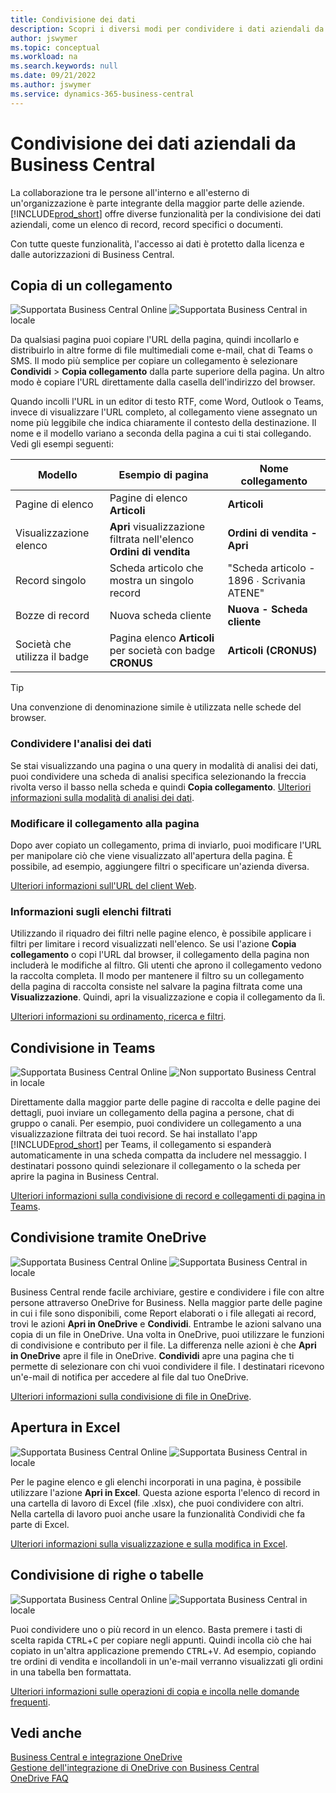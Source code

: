 ```yaml
---
title: Condivisione dei dati
description: Scopri i diversi modi per condividere i dati aziendali da Business Central.
author: jswymer
ms.topic: conceptual
ms.workload: na
ms.search.keywords: null
ms.date: 09/21/2022
ms.author: jswymer
ms.service: dynamics-365-business-central
---
```

# Condivisione dei dati aziendali da Business Central

La collaborazione tra le persone all'interno e all'esterno di un'organizzazione è parte integrante della maggior parte delle aziende. [!INCLUDE[prod_short](includes/prod_short.md)] offre diverse funzionalità per la condivisione dei dati aziendali, come un elenco di record, record specifici o documenti. <!--, with others&mdash;even those people who don't have a Business Central license in some cases.-->

Con tutte queste funzionalità, l'accesso ai dati è protetto dalla licenza e dalle autorizzazioni di Business Central.

## Copia di un collegamento

![Supportata](media/check.png) Business Central Online ![Supportata](media/check.png) Business Central in locale

Da qualsiasi pagina puoi copiare l'URL della pagina, quindi incollarlo e distribuirlo in altre forme di file multimediali come e-mail, chat di Teams o SMS. Il modo più semplice per copiare un collegamento è selezionare **Condividi** > **Copia collegamento** dalla parte superiore della pagina. Un altro modo è copiare l'URL direttamente dalla casella dell'indirizzo del browser.

Quando incolli l'URL in un editor di testo RTF, come Word, Outlook o Teams, invece di visualizzare l'URL completo, al collegamento viene assegnato un nome più leggibile che indica chiaramente il contesto della destinazione. Il nome e il modello variano a seconda della pagina a cui ti stai collegando. Vedi gli esempi seguenti:

|Modello|Esempio di pagina |Nome collegamento|
|-|-|-|
|Pagine di elenco|Pagine di elenco **Articoli** | **Articoli**|
|Visualizzazione elenco| **Apri** visualizzazione filtrata nell'elenco **Ordini di vendita** |**Ordini di vendita - Apri**|
| Record singolo|Scheda articolo che mostra un singolo record|"Scheda articolo - 1896 ∙ Scrivania ATENE"|
|Bozze di record| Nuova scheda cliente|**Nuova - Scheda cliente**|
|Società che utilizza il badge|Pagina elenco **Articoli** per società con badge **CRONUS**| **Articoli (CRONUS)**|

> [!TIP]
> Una convenzione di denominazione simile è utilizzata nelle schede del browser.

### Condividere l'analisi dei dati
Se stai visualizzando una pagina o una query in modalità di analisi dei dati, puoi condividere una scheda di analisi specifica selezionando la freccia rivolta verso il basso nella scheda e quindi **Copia collegamento**. [Ulteriori informazioni sulla modalità di analisi dei dati](analysis-mode.md). 

### Modificare il collegamento alla pagina

Dopo aver copiato un collegamento, prima di inviarlo, puoi modificare l'URL per manipolare ciò che viene visualizzato all'apertura della pagina. È possibile, ad esempio, aggiungere filtri o specificare un'azienda diversa.

[Ulteriori informazioni sull'URL del client Web](/dynamics365/business-central/dev-itpro/developer/devenv-web-client-urls).

### Informazioni sugli elenchi filtrati

Utilizzando il riquadro dei filtri nelle pagine elenco, è possibile applicare i filtri per limitare i record visualizzati nell'elenco. Se usi l'azione **Copia collegamento** o copi l'URL dal browser, il collegamento della pagina non includerà le modifiche al filtro. Gli utenti che aprono il collegamento vedono la raccolta completa. Il modo per mantenere il filtro su un collegamento della pagina di raccolta consiste nel salvare la pagina filtrata come una **Visualizzazione**. Quindi, apri la visualizzazione e copia il collegamento da lì.

[Ulteriori informazioni su ordinamento, ricerca e filtri](ui-enter-criteria-filters.md).

## Condivisione in Teams

![Supportata](media/check.png) Business Central Online ![Non supportato](media/x-icon.png) Business Central in locale

Direttamente dalla maggior parte delle pagine di raccolta e delle pagine dei dettagli, puoi inviare un collegamento della pagina a persone, chat di gruppo o canali. Per esempio, puoi condividere un collegamento a una visualizzazione filtrata dei tuoi record. Se hai installato l'app [!INCLUDE[prod_short](includes/prod_short.md)] per Teams, il collegamento si espanderà automaticamente in una scheda compatta da includere nel messaggio. I destinatari possono quindi selezionare il collegamento o la scheda per aprire la pagina in Business Central.

[Ulteriori informazioni sulla condivisione di record e collegamenti di pagina in Teams](across-working-with-teams.md).

## Condivisione tramite OneDrive

![Supportata](media/check.png) Business Central Online ![Supportata](media/check.png) Business Central in locale

Business Central rende facile archiviare, gestire e condividere i file con altre persone attraverso OneDrive for Business. Nella maggior parte delle pagine in cui i file sono disponibili, come Report elaborati o i file allegati ai record, trovi le azioni **Apri in OneDrive** e **Condividi**. Entrambe le azioni salvano una copia di un file in OneDrive. Una volta in OneDrive, puoi utilizzare le funzioni di condivisione e contributo per il file. La differenza nelle azioni è che **Apri in OneDrive** apre il file in OneDrive. **Condividi** apre una pagina che ti permette di selezionare con chi vuoi condividere il file. I destinatari ricevono un'e-mail di notifica per accedere al file dal tuo OneDrive.

[Ulteriori informazioni sulla condivisione di file in OneDrive](across-share-onedrive.md).

## Apertura in Excel

![Supportata](media/check.png) Business Central Online ![Supportata](media/check.png) Business Central in locale

Per le pagine elenco e gli elenchi incorporati in una pagina, è possibile utilizzare l'azione **Apri in Excel**. Questa azione esporta l'elenco di record in una cartella di lavoro di Excel (file .xlsx), che puoi condividere con altri. Nella cartella di lavoro puoi anche usare la funzionalità Condividi che fa parte di Excel.

[Ulteriori informazioni sulla visualizzazione e sulla modifica in Excel](across-work-with-excel.md).

## Condivisione di righe o tabelle

![Supportata](media/check.png) Business Central Online ![Supportata](media/check.png) Business Central in locale

Puoi condividere uno o più record in un elenco. Basta premere i tasti di scelta rapida <kbd>CTRL</kbd>+<kbd>C</kbd> per copiare negli appunti. Quindi incolla ciò che hai copiato in un'altra applicazione premendo <kbd>CTRL</kbd>+<kbd>V</kbd>. Ad esempio, copiando tre ordini di vendita e incollandoli in un'e-mail verranno visualizzati gli ordini in una tabella ben formattata.

[Ulteriori informazioni sulle operazioni di copia e incolla nelle domande frequenti](faq-copy-paste.yml).

## Vedi anche

[Business Central e integrazione OneDrive](across-onedrive-overview.md)  
[Gestione dell'integrazione di OneDrive con Business Central](admin-onedrive-integration.md)  
[OneDrive FAQ](admin-onedrive-faq.md)